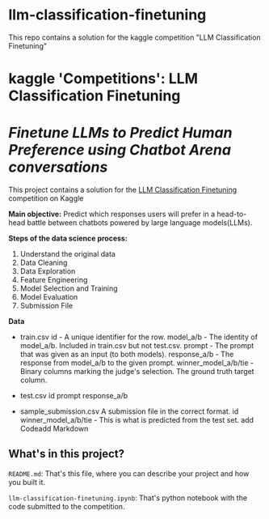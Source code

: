 # llm-classification-finetuning
This repo contains a solution for the kaggle competition "LLM Classification Finetuning"



# kaggle 'Competitions': LLM Classification Finetuning
# _Finetune LLMs to Predict Human Preference using Chatbot Arena conversations_

This project contains a solution for the [LLM Classification Finetuning](https://www.kaggle.com/competitions/llm-classification-finetuning) competition on Kaggle

**Main objective:** Predict which responses users will prefer in a head-to-head battle between chatbots powered by large language models(LLMs).

**Steps of the data science process:**
1. Understand the original data
2. Data Cleaning
3. Data Exploration
4. Feature Engineering
5. Model Selection and Training
6. Model Evaluation
7. Submission File

**Data**

- train.csv
id - A unique identifier for the row.
model_a/b - The identity of model_a/b. Included in train.csv but not test.csv.
prompt - The prompt that was given as an input (to both models).
response_a/b - The response from model_a/b to the given prompt.
winner_model_a/b/tie - Binary columns marking the judge's selection. The ground truth target column.

- test.csv
id
prompt
response_a/b

- sample_submission.csv A submission file in the correct format.
id
winner_model_a/b/tie - This is what is predicted from the test set.
add Codeadd Markdown


## What's in this project?

`README.md`: That's this file, where you can describe your project and how you built it.

<p/>
  
`llm-classification-finetuning.ipynb`: That's python notebook with the code submitted to the competition.

<p/>


